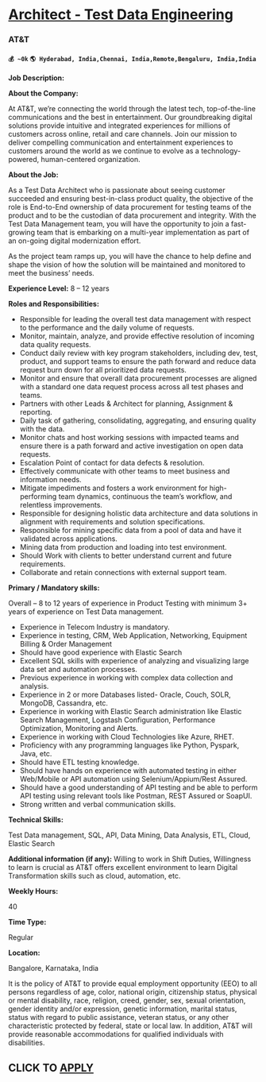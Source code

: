 # [Architect - Test Data Engineering](https://www.remotewlb.com/apply/architect-test-data-engineering)  
### AT&T  
#### `💰 ~0k` `🌎 Hyderabad, India,Chennai, India,Remote,Bengaluru, India,India`  

**Job Description:**

 **About the Company:**

At AT&T, we’re connecting the world through the latest tech, top-of-the-line communications and the best in entertainment. Our groundbreaking digital solutions provide intuitive and integrated experiences for millions of customers across online, retail and care channels. Join our mission to deliver compelling communication and entertainment experiences to customers around the world as we continue to evolve as a technology-powered, human-centered organization.

 **About the Job:**

As a Test Data Architect who is passionate about seeing customer succeeded and ensuring best-in-class product quality, the objective of the role is End-to-End ownership of data procurement for testing teams of the product and to be the custodian of data procurement and integrity. With the Test Data Management team, you will have the opportunity to join a fast-growing team that is embarking on a multi-year implementation as part of an on-going digital modernization effort.

As the project team ramps up, you will have the chance to help define and shape the vision of how the solution will be maintained and monitored to meet the business’ needs.

 **Experience Level:** 8 – 12 years

 **Roles and Responsibilities:**

  * Responsible for leading the overall test data management with respect to the performance and the daily volume of requests.
  * Monitor, maintain, analyze, and provide effective resolution of incoming data quality requests.
  * Conduct daily review with key program stakeholders, including dev, test, product, and support teams to ensure the path forward and reduce data request burn down for all prioritized data requests.
  * Monitor and ensure that overall data procurement processes are aligned with a standard one data request process across all test phases and teams.
  * Partners with other Leads & Architect for planning, Assignment & reporting.
  * Daily task of gathering, consolidating, aggregating, and ensuring quality with the data.
  * Monitor chats and host working sessions with impacted teams and ensure there is a path forward and active investigation on open data requests.
  * Escalation Point of contact for data defects & resolution.
  * Effectively communicate with other teams to meet business and information needs.
  * Mitigate impediments and fosters a work environment for high-performing team dynamics, continuous the team’s workflow, and relentless improvements.
  * Responsible for designing holistic data architecture and data solutions in alignment with requirements and solution specifications.
  * Responsible for mining specific data from a pool of data and have it validated across applications.
  * Mining data from production and loading into test environment.
  * Should Work with clients to better understand current and future requirements.
  * Collaborate and retain connections with external support team.

 **Primary / Mandatory skills:**

Overall – 8 to 12 years of experience in Product Testing with minimum 3+ years of experience on Test Data management.

  * Experience in Telecom Industry is mandatory.
  * Experience in testing, CRM, Web Application, Networking, Equipment Billing & Order Management
  * Should have good experience with Elastic Search
  * Excellent SQL skills with experience of analyzing and visualizing large data set and automation processes.
  * Previous experience in working with complex data collection and analysis.
  * Experience in 2 or more Databases listed- Oracle, Couch, SOLR, MongoDB, Cassandra, etc.
  * Experience in working with Elastic Search administration like Elastic Search Management, Logstash Configuration, Performance Optimization, Monitoring and Alerts.
  * Experience in working with Cloud Technologies like Azure, RHET.
  * Proficiency with any programming languages like Python, Pyspark, Java, etc.
  * Should have ETL testing knowledge.
  * Should have hands on experience with automated testing in either Web/Mobile or API automation using Selenium/Appium/Rest Assured.
  * Should have a good understanding of API testing and be able to perform API testing using relevant tools like Postman, REST Assured or SoapUI.
  * Strong written and verbal communication skills.

 **Technical Skills:**

Test Data management, SQL, API, Data Mining, Data Analysis, ETL, Cloud, Elastic Search

 **Additional information (if any):** Willing to work in Shift Duties, Willingness to learn is crucial as AT&T offers excellent environment to learn Digital Transformation skills such as cloud, automation, etc.

 **Weekly Hours:**

40

 **Time Type:**

Regular

 **Location:**

Bangalore, Karnataka, India

It is the policy of AT&T to provide equal employment opportunity (EEO) to all persons regardless of age, color, national origin, citizenship status, physical or mental disability, race, religion, creed, gender, sex, sexual orientation, gender identity and/or expression, genetic information, marital status, status with regard to public assistance, veteran status, or any other characteristic protected by federal, state or local law. In addition, AT&T will provide reasonable accommodations for qualified individuals with disabilities.

  
## CLICK TO [APPLY](https://www.remotewlb.com/apply/architect-test-data-engineering)

